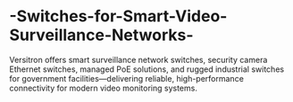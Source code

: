 # -Switches-for-Smart-Video-Surveillance-Networks-
Versitron offers smart surveillance network switches, security camera Ethernet switches, managed PoE solutions, and rugged industrial switches for government facilities—delivering reliable, high-performance connectivity for modern video monitoring systems. 
